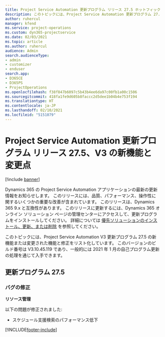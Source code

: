 ```yaml
---
title: Project Service Automation 更新プログラム リリース 27.5 ホットフィックス、V3 の新機能と変更点
description: このトピックには、Project Service Automation 更新プログラム 27.5 ホットフィックス、V3 で利用可能な機能と修正をリスト化しています。
author: ruhercul
manager: kfend
ms.service: project-operations
ms.custom: dyn365-projectservice
ms.date: 02/03/2021
ms.topic: article
ms.author: ruhercul
audience: Admin
search.audienceType:
- admin
- customizer
- enduser
search.app:
- D365CE
- D365PS
- ProjectOperations
ms.openlocfilehash: f38f847b6097c5b43b4ee6da97c00fb1a00c1506
ms.sourcegitcommit: 418fa1fe9d605b8faccc2d5dee1b04b4e753f194
ms.translationtype: HT
ms.contentlocale: ja-JP
ms.lasthandoff: 02/10/2021
ms.locfileid: "5151079"
---
```

# <a name="whats-new-or-changed-in-project-service-automation-update-release-275-v3"></a>Project Service Automation 更新プログラム リリース 27.5、V3 の新機能と変更点

[!include [banner](../includes/psa-now-project-operations.md)]

Dynamics 365 の Project Service Automation アプリケーションの最新の更新情報をお知らせします。 このリリースには、品質、パフォーマンス、操作性に関するいくつかの重要な改善が含まれています。 このリリースは、Dynamics 365 9.x と互換性があります。 このリリースに更新するには、Dynamics 365 オンライン ソリューション ページの管理センターにアクセスして、更新プログラムをインストールしてください。 詳細については [優先ソリューションのインストール、更新、または削除](https://docs.microsoft.com/power-platform/admin/install-remove-preferred-solution) を参照してください。

このトピックには、Project Service Automation V3 更新プログラム 27.5 の新機能または変更された機能と修正をリスト化しています。 このバージョンのビルド番号は V3.10.45.119 であり、一般的には 2021 年 1 月の自己プログラム更新の処理を通じて入手できます。

## <a name="update-release-275"></a>更新プログラム 27.5

### <a name="bug-fixes"></a>バグの修正


**リソース管理**

以下の問題が修正されました:

- スケジュール支援検索のパフォーマンス低下


[!INCLUDE[footer-include](../includes/footer-banner.md)]